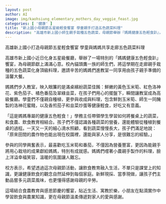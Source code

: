 ```yaml
---
layout: post
author: AI
image: img/kaohsiung_elementary_mothers_day_veggie_feast.jpg
categories: [ '健康' ]
title: "新上國小母親節五星級輕食饗宴 學童親手打造五色蔬菜料理"
description: "高雄市新上國小師生親手栽種五色蔬菜，母親節舉辦『媽媽健康五色輕食趴』，讓小朋友將收成變身精緻料理，與媽媽共享溫馨用餐時光。孩子們從種植、收成到擺盤，用心準備各式健康蔬食，展現食農教育成果，也傳遞感恩之情。活動讓飲食教育融入生活，增進親子互動，共創難忘節慶回憶。"
---
```

高雄新上國小打造母親節五星輕食饗宴 學童與媽媽共享走廊五色蔬菜料理

高雄市新上國小近日化身五星級餐廳，舉辦了一場特別的「媽媽健康五色輕食趴」饗宴，為母親節獻上滿滿心意。校內貓頭鷹一族的師生們，將這學期在走廊親手栽種的五色蔬菜化身頂級料理，邀請辛苦的媽媽們進教室一同享用由孩子親手準備的溫馨大餐。

媽媽們步入教室，映入眼簾的是滿桌繽紛蔬菜佳餚：鮮嫩的黃色玉米筍、紅色洛神花、紫色茄子、橘色番茄及翠綠韭菜，在孩子們用心的擺盤下，瞬間讓教室成為高級餐廳。學童們不僅親自種植，更參與收成與料理，包含鮮剝玉米筍、師生一同醃製的洛神花蜜餞，以及香煎茄子和韭菜炒蛋等健康輕食，好吃又有意義。

「這是媽媽專屬的健康五色輕食！」學務主任帶領學生學習如何將餐桌上的蔬菜，和食農、飲食教育相結合。孩子們不僅認識各種蔬菜的營養，還能體驗從種植到餐桌的過程。一天又一天的細心澆水照顧，看到蔬菜慢慢長大，孩子們滿足地說：「原來田間的農作物也能出現在校園裡，還能與家人分享，是很難忘的經驗。」

參與的同學興奮表示，最喜歡吃玉米筍和番茄，不僅因為營養豐富，更因為能親手將用心栽培的成果獻給媽媽，特別有成就感。媽媽們嚐著小農親手製作的料理，臉上洋溢幸福笑容，溫暖的氛圍讓人難忘。

校方表示，希望透過這次母親節活動，讓飲食教育融入生活，不單只是課堂上的知識，更讓健康飲食的觀念自然延伸到每個家庭。新鮮現採、當季現做，讓孩子們主動品嘗多元蔬菜風味，也更懂得感謝母親的辛勞。

這場結合食農教育與感恩節慶的饗宴，貼近生活、寓教於樂，小朋友在點滴實作中學習飲食與農業知識，更在母親節溫柔傳遞對家人的愛與感謝。